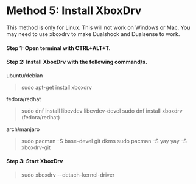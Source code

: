 
# Method 5: Install XboxDrv

This method is only for Linux. This will not work on Windows or Mac. 
You may need to use xboxdrv to make Dualshock and Dualsense to work.


#### Step 1: Open terminal with CTRL+ALT+T.

#### Step 2: Install XboxDrv with the following command/s.

ubuntu/debian
>  sudo apt-get install xboxdrv 

fedora/redhat

>  sudo dnf install libevdev libevdev-devel
>  sudo dnf install xboxdrv (fedora/redhat)

arch/manjaro

>  sudo pacman -S base-devel git dkms
>  sudo pacman -S yay
>  yay -S xboxdrv-git

#### Step 3: Start XboxDrv

> sudo xboxdrv --detach-kernel-driver


